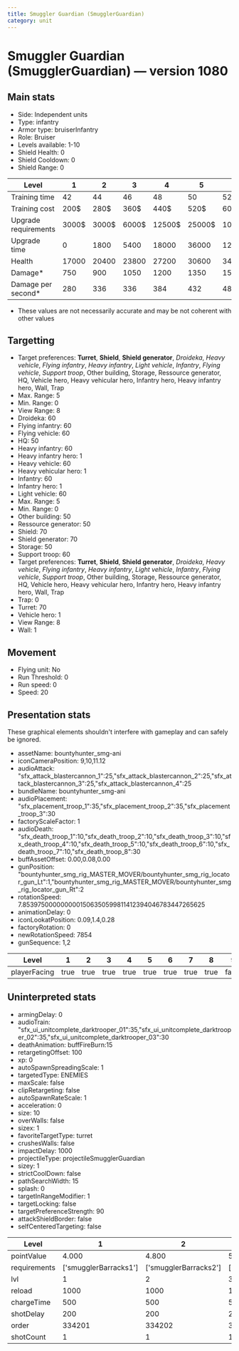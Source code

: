 ```yaml
---
title: Smuggler Guardian (SmugglerGuardian)
category: unit
---
```


# Smuggler Guardian (SmugglerGuardian) — version 1080

## Main stats

  * Side: Independent units
  * Type: infantry
  * Armor type: bruiserInfantry
  * Role: Bruiser
  * Levels available: 1-10
  * Shield Health: 0
  * Shield Cooldown: 0
  * Shield Range: 0

|Level               |1    |2    |3    |4     |5     |6      |7      |8      |9       |10      |
|--------------------|-----|-----|-----|------|------|-------|-------|-------|--------|--------|
|Training time       |42   |44   |46   |48    |50    |52     |54     |56     |58      |60      |
|Training cost       |200$ |280$ |360$ |440$  |520$  |600$   |680$   |760$   |840$    |920$    |
|Upgrade requirements|3000$|3000$|6000$|12500$|25000$|100000$|160000$|320000$|1000000$|1750000$|
|Upgrade time        |0    |1800 |5400 |18000 |36000 |129600 |216000 |302400 |432000  |691200  |
|Health              |17000|20400|23800|27200 |30600 |34000  |37400  |40800  |44200   |51000   |
|Damage*             |750  |900  |1050 |1200  |1350  |1500   |1650   |1800   |1950    |2250    |
|Damage per second*  |280  |336  |336  |384   |432   |480    |528    |576    |624     |720     |

* These values are not necessarily accurate and may be not coherent with other values

## Targetting

  * Target preferences: **Turret**, **Shield**, **Shield generator**, _Droideka_, _Heavy vehicle_, _Flying infantry_, _Heavy infantry_, _Light vehicle_, _Infantry_, _Flying vehicle_, _Support troop_, Other building, Storage, Ressource generator, HQ, Vehicle hero, Heavy vehicular hero, Infantry hero, Heavy infantry hero, Wall, Trap
  * Max. Range: 5
  * Min. Range: 0
  * View Range: 8
  * Droideka: 60
  * Flying infantry: 60
  * Flying vehicle: 60
  * HQ: 50
  * Heavy infantry: 60
  * Heavy infantry hero: 1
  * Heavy vehicle: 60
  * Heavy vehicular hero: 1
  * Infantry: 60
  * Infantry hero: 1
  * Light vehicle: 60
  * Max. Range: 5
  * Min. Range: 0
  * Other building: 50
  * Ressource generator: 50
  * Shield: 70
  * Shield generator: 70
  * Storage: 50
  * Support troop: 60
  * Target preferences: **Turret**, **Shield**, **Shield generator**, _Droideka_, _Heavy vehicle_, _Flying infantry_, _Heavy infantry_, _Light vehicle_, _Infantry_, _Flying vehicle_, _Support troop_, Other building, Storage, Ressource generator, HQ, Vehicle hero, Heavy vehicular hero, Infantry hero, Heavy infantry hero, Wall, Trap
  * Trap: 0
  * Turret: 70
  * Vehicle hero: 1
  * View Range: 8
  * Wall: 1

## Movement

  * Flying unit: No
  * Run Threshold: 0
  * Run speed: 0
  * Speed: 20

## Presentation stats

These graphical elements shouldn't interfere with gameplay and can safely be ignored.

  * assetName: bountyhunter_smg-ani
  * iconCameraPosition: 9,10,11.12
  * audioAttack: "sfx_attack_blastercannon_1":25,"sfx_attack_blastercannon_2":25,"sfx_attack_blastercannon_3":25,"sfx_attack_blastercannon_4":25
  * bundleName: bountyhunter_smg-ani
  * audioPlacement: "sfx_placement_troop_1":35,"sfx_placement_troop_2":35,"sfx_placement_troop_3":30
  * factoryScaleFactor: 1
  * audioDeath: "sfx_death_troop_1":10,"sfx_death_troop_2":10,"sfx_death_troop_3":10,"sfx_death_troop_4":10,"sfx_death_troop_5":10,"sfx_death_troop_6":10,"sfx_death_troop_7":10,"sfx_death_troop_8":30
  * buffAssetOffset: 0.00,0.08,0.00
  * gunPosition: "bountyhunter_smg_rig_MASTER_MOVER/bountyhunter_smg_rig_locator_gun_Lt":1,"bountyhunter_smg_rig_MASTER_MOVER/bountyhunter_smg_rig_locator_gun_Rt":2
  * rotationSpeed: 7.8539750000000001506350599811412394046783447265625
  * animationDelay: 0
  * iconLookatPosition: 0.09,1.4,0.28
  * factoryRotation: 0
  * newRotationSpeed: 7854
  * gunSequence: 1,2

|Level       |1   |2   |3   |4   |5   |6   |7   |8   |9    |10   |
|------------|----|----|----|----|----|----|----|----|-----|-----|
|playerFacing|true|true|true|true|true|true|true|true|false|false|

## Uninterpreted stats

  * armingDelay: 0
  * audioTrain: "sfx_ui_unitcomplete_darktrooper_01":35,"sfx_ui_unitcomplete_darktrooper_02":35,"sfx_ui_unitcomplete_darktrooper_03":30
  * deathAnimation: buffFireBurn:15
  * retargetingOffset: 100
  * xp: 0
  * autoSpawnSpreadingScale: 1
  * targetedType: ENEMIES
  * maxScale: false
  * clipRetargeting: false
  * autoSpawnRateScale: 1
  * acceleration: 0
  * size: 10
  * overWalls: false
  * sizex: 1
  * favoriteTargetType: turret
  * crushesWalls: false
  * impactDelay: 1000
  * projectileType: projectileSmugglerGuardian
  * sizey: 1
  * strictCoolDown: false
  * pathSearchWidth: 15
  * splash: 0
  * targetInRangeModifier: 1
  * targetLocking: false
  * targetPreferenceStrength: 90
  * attackShieldBorder: false
  * selfCenteredTargeting: false

|Level       |1                    |2                    |3                    |4                    |5                    |6                    |7                    |8                    |9                    |10                    |
|------------|---------------------|---------------------|---------------------|---------------------|---------------------|---------------------|---------------------|---------------------|---------------------|----------------------|
|pointValue  |4.000                |4.800                |5.600                |6.400                |7.200                |8.000                |8.800                |9.600                |10.400               |12.000                |
|requirements|['smugglerBarracks1']|['smugglerBarracks2']|['smugglerBarracks3']|['smugglerBarracks4']|['smugglerBarracks5']|['smugglerBarracks6']|['smugglerBarracks7']|['smugglerBarracks8']|['smugglerBarracks9']|['smugglerBarracks10']|
|lvl         |1                    |2                    |3                    |4                    |5                    |6                    |7                    |8                    |9                    |10                    |
|reload      |1000                 |1000                 |1000                 |1000                 |1000                 |1000                 |1000                 |1000                 |1000                 |2000                  |
|chargeTime  |500                  |500                  |500                  |500                  |500                  |500                  |500                  |500                  |500                  |250                   |
|shotDelay   |200                  |200                  |200                  |200                  |200                  |200                  |200                  |200                  |200                  |500                   |
|order       |334201               |334202               |334203               |334204               |334205               |334206               |334207               |334208               |334209               |334210                |
|shotCount   |1                    |1                    |1                    |1                    |1                    |1                    |1                    |1                    |1                    |3                     |


